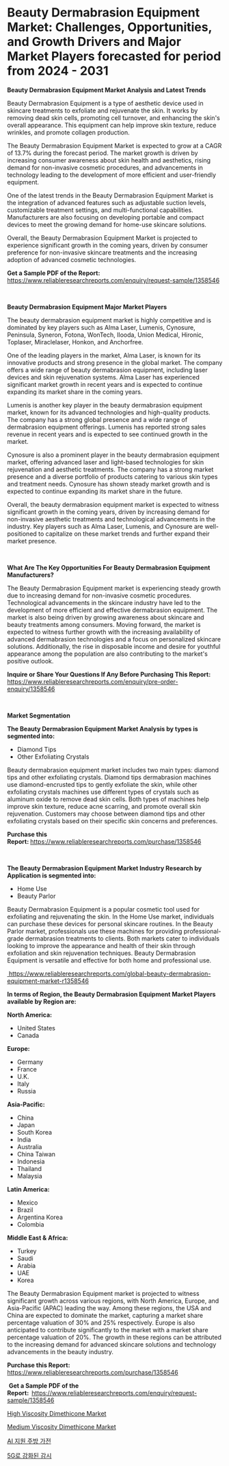 <p><h1>Beauty Dermabrasion Equipment Market: Challenges, Opportunities, and Growth Drivers and Major Market Players forecasted for period from 2024 - 2031</h1></p><p><strong>Beauty Dermabrasion Equipment Market Analysis and Latest Trends</strong></p>
<p><p>Beauty Dermabrasion Equipment is a type of aesthetic device used in skincare treatments to exfoliate and rejuvenate the skin. It works by removing dead skin cells, promoting cell turnover, and enhancing the skin's overall appearance. This equipment can help improve skin texture, reduce wrinkles, and promote collagen production.</p><p>The Beauty Dermabrasion Equipment Market is expected to grow at a CAGR of 13.7% during the forecast period. The market growth is driven by increasing consumer awareness about skin health and aesthetics, rising demand for non-invasive cosmetic procedures, and advancements in technology leading to the development of more efficient and user-friendly equipment.</p><p>One of the latest trends in the Beauty Dermabrasion Equipment Market is the integration of advanced features such as adjustable suction levels, customizable treatment settings, and multi-functional capabilities. Manufacturers are also focusing on developing portable and compact devices to meet the growing demand for home-use skincare solutions.</p><p>Overall, the Beauty Dermabrasion Equipment Market is projected to experience significant growth in the coming years, driven by consumer preference for non-invasive skincare treatments and the increasing adoption of advanced cosmetic technologies.</p></p>
<p><strong>Get a Sample PDF of the Report:&nbsp;</strong> <a href="https://www.reliableresearchreports.com/enquiry/request-sample/1358546">https://www.reliableresearchreports.com/enquiry/request-sample/1358546</a></p>
<p>&nbsp;</p>
<p><strong>Beauty Dermabrasion Equipment Major Market Players</strong></p>
<p><p>The beauty dermabrasion equipment market is highly competitive and is dominated by key players such as Alma Laser, Lumenis, Cynosure, Peninsula, Syneron, Fotona, WonTech, Ilooda, Union Medical, Hironic, Toplaser, Miraclelaser, Honkon, and Anchorfree.</p><p>One of the leading players in the market, Alma Laser, is known for its innovative products and strong presence in the global market. The company offers a wide range of beauty dermabrasion equipment, including laser devices and skin rejuvenation systems. Alma Laser has experienced significant market growth in recent years and is expected to continue expanding its market share in the coming years.</p><p>Lumenis is another key player in the beauty dermabrasion equipment market, known for its advanced technologies and high-quality products. The company has a strong global presence and a wide range of dermabrasion equipment offerings. Lumenis has reported strong sales revenue in recent years and is expected to see continued growth in the market.</p><p>Cynosure is also a prominent player in the beauty dermabrasion equipment market, offering advanced laser and light-based technologies for skin rejuvenation and aesthetic treatments. The company has a strong market presence and a diverse portfolio of products catering to various skin types and treatment needs. Cynosure has shown steady market growth and is expected to continue expanding its market share in the future.</p><p>Overall, the beauty dermabrasion equipment market is expected to witness significant growth in the coming years, driven by increasing demand for non-invasive aesthetic treatments and technological advancements in the industry. Key players such as Alma Laser, Lumenis, and Cynosure are well-positioned to capitalize on these market trends and further expand their market presence.</p></p>
<p>&nbsp;</p>
<p><strong>What Are The Key Opportunities For Beauty Dermabrasion Equipment Manufacturers?</strong></p>
<p><p>The Beauty Dermabrasion Equipment market is experiencing steady growth due to increasing demand for non-invasive cosmetic procedures. Technological advancements in the skincare industry have led to the development of more efficient and effective dermabrasion equipment. The market is also being driven by growing awareness about skincare and beauty treatments among consumers. Moving forward, the market is expected to witness further growth with the increasing availability of advanced dermabrasion technologies and a focus on personalized skincare solutions. Additionally, the rise in disposable income and desire for youthful appearance among the population are also contributing to the market's positive outlook.</p></p>
<p><strong>Inquire or Share Your Questions If Any Before Purchasing This Report:</strong> <a href="https://www.reliableresearchreports.com/enquiry/pre-order-enquiry/1358546">https://www.reliableresearchreports.com/enquiry/pre-order-enquiry/1358546</a></p>
<p>&nbsp;</p>
<p><strong>Market Segmentation</strong></p>
<p><strong>The Beauty Dermabrasion Equipment Market Analysis by types is segmented into:</strong></p>
<p><ul><li>Diamond Tips</li><li>Other Exfoliating Crystals</li></ul></p>
<p><p>Beauty dermabrasion equipment market includes two main types: diamond tips and other exfoliating crystals. Diamond tips dermabrasion machines use diamond-encrusted tips to gently exfoliate the skin, while other exfoliating crystals machines use different types of crystals such as aluminum oxide to remove dead skin cells. Both types of machines help improve skin texture, reduce acne scarring, and promote overall skin rejuvenation. Customers may choose between diamond tips and other exfoliating crystals based on their specific skin concerns and preferences.</p></p>
<p><strong>Purchase this Report:&nbsp;</strong><a href="https://www.reliableresearchreports.com/purchase/1358546">https://www.reliableresearchreports.com/purchase/1358546</a></p>
<p>&nbsp;</p>
<p><strong>The Beauty Dermabrasion Equipment Market Industry Research by Application is segmented into:</strong></p>
<p><ul><li>Home Use</li><li>Beauty Parlor</li></ul></p>
<p><p>Beauty Dermabrasion Equipment is a popular cosmetic tool used for exfoliating and rejuvenating the skin. In the Home Use market, individuals can purchase these devices for personal skincare routines. In the Beauty Parlor market, professionals use these machines for providing professional-grade dermabrasion treatments to clients. Both markets cater to individuals looking to improve the appearance and health of their skin through exfoliation and skin rejuvenation techniques. Beauty Dermabrasion Equipment is versatile and effective for both home and professional use.</p></p>
<p><a href="https://www.reliableresearchreports.com/global-beauty-dermabrasion-equipment-market-r1358546">&nbsp;https://www.reliableresearchreports.com/global-beauty-dermabrasion-equipment-market-r1358546</a></p>
<p><strong>In terms of Region, the Beauty Dermabrasion Equipment Market Players available by Region are:</strong></p>
<p>
    <p> <strong> North America: </strong>
        <ul>
            <li>United States</li>
            <li>Canada</li>
        </ul>
        </p> 
    <p> <strong> Europe: </strong>
        <ul>
            <li>Germany</li>
            <li>France</li>
            <li>U.K.</li>
            <li>Italy</li>
            <li>Russia</li>
        </ul>
        </p> 
    <p> <strong> Asia-Pacific: </strong>
        <ul>
            <li>China</li>
            <li>Japan</li>
            <li>South Korea</li>
            <li>India</li>
            <li>Australia</li>
            <li>China Taiwan</li>
            <li>Indonesia</li>
            <li>Thailand</li>
            <li>Malaysia</li>
        </ul>
        </p> 
    <p> <strong> Latin America: </strong>
        <ul>
            <li>Mexico</li>
            <li>Brazil</li>
            <li>Argentina Korea</li>
            <li>Colombia</li>
        </ul>
        </p> 
    <p> <strong> Middle East & Africa: </strong>
        <ul>
            <li>Turkey</li>
            <li>Saudi</li>
            <li>Arabia</li>
            <li>UAE</li>
            <li>Korea</li>
        </ul>
    </p>
    </p>
<p><p>The Beauty Dermabrasion Equipment market is projected to witness significant growth across various regions, with North America, Europe, and Asia-Pacific (APAC) leading the way. Among these regions, the USA and China are expected to dominate the market, capturing a market share percentage valuation of 30% and 25% respectively. Europe is also anticipated to contribute significantly to the market with a market share percentage valuation of 20%. The growth in these regions can be attributed to the increasing demand for advanced skincare solutions and technology advancements in the beauty industry.</p></p>
<p><strong>Purchase this Report: </strong><a href="https://www.reliableresearchreports.com/purchase/1358546">https://www.reliableresearchreports.com/purchase/1358546</a></p>
<p>&nbsp;<strong>Get a Sample PDF of the Report:&nbsp;&nbsp;</strong><a href="https://www.reliableresearchreports.com/enquiry/request-sample/1358546">https://www.reliableresearchreports.com/enquiry/request-sample/1358546</a></p>
<p><strong></strong></p>
<p><p><a href="https://github.com/EbonyHane1955/Market-Research-Report-List-1/blob/main/high-viscosity-dimethicone-market.md">High Viscosity Dimethicone Market</a></p><p><a href="https://github.com/kathiaseamanalvaradovlprc2h/Market-Research-Report-List-2/blob/main/medium-viscosity-dimethicone-market.md">Medium Viscosity Dimethicone Market</a></p><p><a href="https://github.com/CarmellaLang1/Market-Research-Report-List-1/blob/main/830184181589.md">AI 지원 주방 가전</a></p><p><a href="https://github.com/idcefvhkdut6/Market-Research-Report-List-2/blob/main/911263281590.md">5G로 강화된 감시</a></p></p>